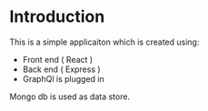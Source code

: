 # Introduction

This is a simple applicaiton which is created using:

- Front end ( React )
- Back end ( Express )
- GraphQl is plugged in

Mongo db is used as data store. 